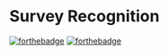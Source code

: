 # Survey Recognition

[![forthebadge](https://forthebadge.com/images/badges/made-with-python.svg)](https://forthebadge.com)         [![forthebadge](https://forthebadge.com/images/badges/powered-by-electricity.svg)](https://forthebadge.com)

